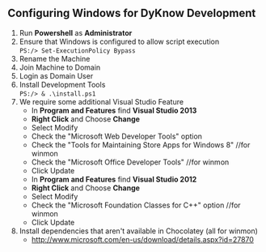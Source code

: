 ## Configuring Windows for DyKnow Development

1. Run **Powershell** as **Administrator**
2. Ensure that Windows is configured to allow script execution <br/>
    ```PS:/> Set-ExecutionPolicy Bypass```
3. Rename the Machine
4. Join Machine to Domain
5. Login as Domain User
6. Install Development Tools <br/>
    ```PS:/> & .\install.ps1```
7. We require some additional Visual Studio Feature
   * In **Program and Features** find **Visual Studio 2013**
   * **Right Click** and Choose **Change** 
   * Select Modify
   * Check the "Microsoft Web Developer Tools" option 
   * Check the "Tools for Maintaining Store Apps for Windows 8" //for winmon
   * Check the "Microsoft Office Developer Tools" //for winmon
   * Click Update
   * In **Program and Features** find **Visual Studio 2012**
   * **Right Click** and Choose **Change**
   * Select Modify
   * Check the "Microsoft Foundation Classes for C++" option //for winmon
   * Click Update
9. Install dependencies that aren't available in Chocolatey (all for winmon)
    * http://www.microsoft.com/en-us/download/details.aspx?id=27870
